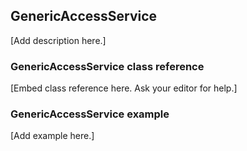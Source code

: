 ## GenericAccessService

[Add description here.]

### GenericAccessService class reference

[Embed class reference here. Ask your editor for help.]

### GenericAccessService example

[Add example here.]
